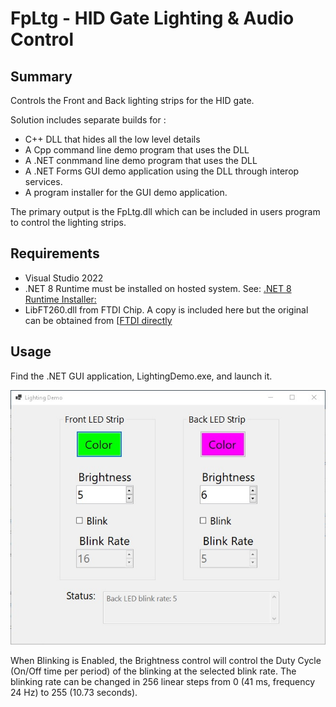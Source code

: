 # FpLtg - HID Gate Lighting & Audio Control

## Summary
Controls the Front and Back lighting strips for the HID gate.

Solution includes separate builds for :

 * C++ DLL that hides all the low level details
 * A Cpp command line demo program that uses the DLL
 * A .NET conmmand line demo program that uses the DLL
 * A .NET Forms GUI demo application using the DLL through interop services.
 * A program installer for the GUI demo application.
 
The primary output is the FpLtg.dll which can be included in users program to control the lighting strips.

## Requirements
* Visual Studio 2022
* .NET 8 Runtime must be installed on hosted system. See: [.NET 8 Runtime Installer:](https://dotnet.microsoft.com/en-us/download/dotnet/thank-you/runtime-desktop-8.0.2-windows-x64-installer)
* LibFT260.dll from FTDI Chip. A copy is included here but the original can be obtained from [[FTDI directly](https://ftdichip.com/products/ft260q/])

## Usage

Find the .NET GUI application, LightingDemo.exe, and launch it. 

![screenshot](https://github.com/davidkilp/FpLtg/blob/master/HID-LightingDemo_sceenshot.jpg)

When Blinking is Enabled, the Brightness control will control the Duty Cycle (On/Off time per period) of the blinking at
the selected blink rate. The blinking rate can be changed in 256 linear steps from 0 (41 ms, frequency 24 Hz)
to 255 (10.73 seconds).

